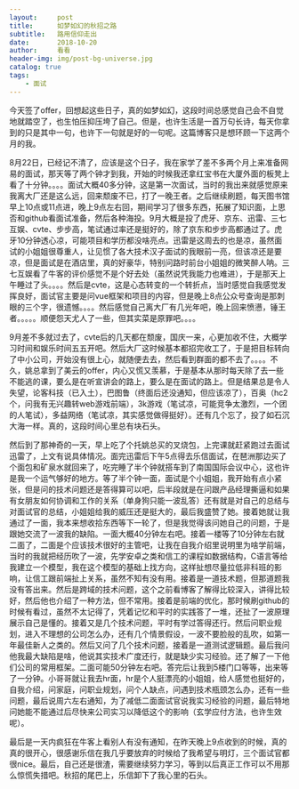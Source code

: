 ```yaml
---
layout:     post
title:      如梦如幻的秋招之路
subtitle:   路用信仰走出
date:       2018-10-20
author:     看看
header-img: img/post-bg-universe.jpg
catalog: true
tags:
    - 面试
---
```

   今天签了offer，回想起这些日子，真的如梦如幻，这段时间总感觉自己会不自觉地就踏空了，也生怕压抑压垮了自己。但是，也许生活是一首万句长诗，每天你拿到的只是其中一句，也许下一句就是好的一句呢。这篇博客只是想环顾一下这两个月的我。
   
   8月22日，已经记不清了，应该是这个日子，我在家学了差不多两个月上来准备网易的面试，那天等了两个钟才到我，开始的时候我还拿红宝书在大厦外面的板凳上看了十分钟。。。。面试大概40多分钟，这是第一次面试，当时的我出来就感觉原来我离大厂还是这么远，回来颓废不已，打了一晚王者。之后继续刷题，每天图书馆早上10点或11点进，晚上9点左右回，期间学习了很多东西，拓展了知识面，上思否和github看面试准备，然后各种海投。9月大概是投了虎牙、京东、迅雷、三七互娱、cvte、步步高，笔试通过率还是挺好的，除了京东和步步高都通过了。虎牙10分钟透心凉，可能项目和学历都没啥亮点。迅雷是这周去的也是凉，虽然面试的小姐姐很尊重人，让见惯了各大技术汉子面试的我眼前一亮，但该凉还是要凉，但是面试是在酒店里，真的好豪华，特别问路时前台小姐姐的微笑醉人呐。三七互娱看了牛客的评价感觉不是个好去处（虽然说凭我能力也难进），于是那天上午睡过了头。。。。然后是cvte，这是心态转变的一个转折点，当时感觉自我感觉发挥良好，面试官主要是问vue框架和项目的内容，但是晚上8点公众号查询是那刺眼的三个字，很遗憾。。。。然后感觉自己离大厂有几光年吧，晚上回来愤懑，锤王者。。。。。顺便怨天尤人了一些，但其实菜是原罪吧。。。。
   
   9月差不多就过去了，cvte后的几天都在颓废，国庆一来，心更加收不住，大概学习时间和娱乐时间五五开吧。然后大厂这时候基本都招完收工了，于是把目标转向了中小公司，开始没有很上心，就随便去去，然后看到群面的都不去了。。。。不久，姚总拿到了美云的offer，内心又慌又羡慕，于是基本从那时每天除了去一些不能逃的课，要么是在听宣讲会的路上，要么是在面试的路上。但是结果总是令人失望，论客科技（已入土），巴图鲁（终面后还没通知，但应该凉了），百奥（hc2个，问我有无兴趣转web游戏前端），3k游戏（笔试凉，可能竞争太激烈，一个团的人笔试），多益网络（笔试凉，其实感觉做得挺好）。还有几个忘了，投了如石沉大海一样。真的，这段时间心里总有块石头。
   
   然后到了那神奇的一天，早上吃了个托姚总买的叉烧包，上完课就赶紧跑过去面试迅雷了，上文有说具体情况。面完迅雷后下午5点得去乐信面试，在琶洲那边买了个面包和矿泉水就回来了，吃完睡了半个钟就搭车到了南国国际会议中心，这也许是我一个运气够好的地方。等了半个钟一面，面试是个小姐姐，我开始有点小紧张，但是问的技术问题还是答得算可以吧，后半段就是在问跟产品经理撕逼和如果有女朋友如何协调和工作的关系（单身狗只能一波乱答）还有就是对自己的总结与对面试官的总结，小姐姐给我的威压还是挺大的，最后我盛赞了她。接着她就让我通过了一面，我本来想收拾东西等下一轮了，但是我觉得该问她自己的问题，于是跟她交流了一波我的缺陷。一面大概40分钟左右吧。接着一楼等了10分钟左右就二面了，二面是个应该技术很好的主管吧，让我在自我介绍里说明里为啥学前端，当时的我就把经历吹了一波，先学安卓之类和信工的课程如数据结构，C语言等给我建立一个模型，我在这个模型的基础上找方向，这样扯想尽量拉低非科班的影响，让信工跟前端扯上关系，虽然不知有没有用。接着是一道技术题，但那道题我没有答出来。然后是跨域的技术问题，这个之前看博客了解得比较深入，讲得比较好，然后他也介绍了一种方法，但不常用。接着是前端的优化，那时候刷github的时候有看过，虽然不太记得了，凭着记忆和平时的实践答了一堆，还扯了一波原理展示自己是懂的。接着又是几个技术问题，平时有学过答得还行。然后问职业规划，进入不理想的公司怎么办，还有几个情景假设，一波不要脸般的乱吹，如第一年最佳新人之类的。然后又问了几个技术问题，接着是一道测试逻辑题。最后我问他我最大缺陷是啥，他说其实技术广度还行，就是缺少实习经验。还了解了一下他们公司的常用框架。二面可能50分钟左右吧。答完后让我到5楼门口等等，出来等了一分钟。小哥哥就让我去hr面，hr是个人挺漂亮的小姐姐，给人感觉也挺好的，自我介绍，问家庭，问职业规划，问个人缺点，问遇到技术瓶颈怎么办，还有一些问题，最后说周六左右通知，为了减低二面面试官说我实习经验的问题，最后特地问她能不能通过后尽快来公司实习以降低这个的影响（玄学应付方法，也许生效呢）。
   
   最后是一天内疯狂在牛客上看别人有没有通知，在昨天晚上9点收到的时候，真的真的很开心，很感谢乐信在我几乎要放弃的时候给了我希望与明灯，三个面试官都很nice。最后，自己还是很渣，需要继续努力学习，等到以后真正工作可以不用那么惊慌失措吧。秋招的尾巴上，乐信卸下了我心里的石头。
   






